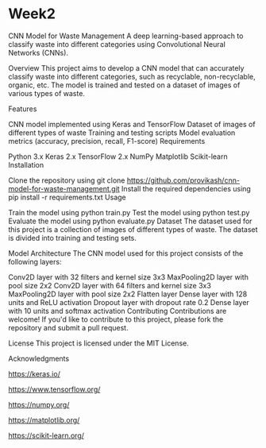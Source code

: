 # Week2
CNN Model for Waste Management
A deep learning-based approach to classify waste into different categories using Convolutional Neural Networks (CNNs).

Overview This project aims to develop a CNN model that can accurately classify waste into different categories, such as recyclable, non-recyclable, organic, etc. The model is trained and tested on a dataset of images of various types of waste.

Features

CNN model implemented using Keras and TensorFlow
Dataset of images of different types of waste
Training and testing scripts
Model evaluation metrics (accuracy, precision, recall, F1-score)
Requirements

Python 3.x
Keras 2.x
TensorFlow 2.x
NumPy
Matplotlib
Scikit-learn
Installation

Clone the repository using git clone https://github.com/provikash/cnn-model-for-waste-management.git
Install the required dependencies using pip install -r requirements.txt
Usage

Train the model using python train.py
Test the model using python test.py
Evaluate the model using python evaluate.py
Dataset The dataset used for this project is a collection of images of different types of waste. The dataset is divided into training and testing sets.

Model Architecture The CNN model used for this project consists of the following layers:

Conv2D layer with 32 filters and kernel size 3x3
MaxPooling2D layer with pool size 2x2
Conv2D layer with 64 filters and kernel size 3x3
MaxPooling2D layer with pool size 2x2
Flatten layer
Dense layer with 128 units and ReLU activation
Dropout layer with dropout rate 0.2
Dense layer with 10 units and softmax activation
Contributing Contributions are welcome! If you'd like to contribute to this project, please fork the repository and submit a pull request.

License This project is licensed under the MIT License.

Acknowledgments

https://keras.io/

https://www.tensorflow.org/

https://numpy.org/

https://matplotlib.org/

https://scikit-learn.org/
